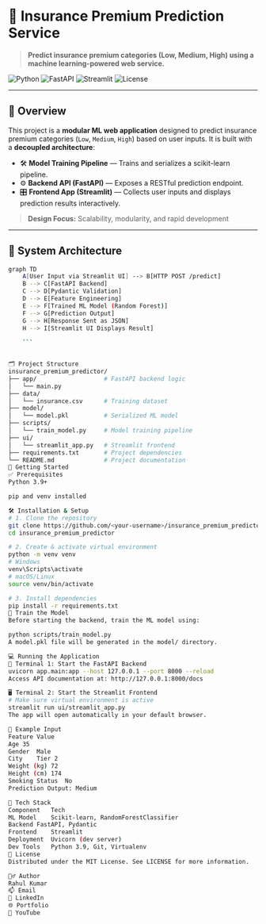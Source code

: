 # 🧠 Insurance Premium Prediction Service

> **Predict insurance premium categories (Low, Medium, High) using a machine learning-powered web service.**

![Python](https://img.shields.io/badge/Python-3.9-blue?logo=python)
![FastAPI](https://img.shields.io/badge/FastAPI-Backend-brightgreen?logo=fastapi)
![Streamlit](https://img.shields.io/badge/Streamlit-Frontend-ff4b4b?logo=streamlit)
![License](https://img.shields.io/github/license/yourusername/insurance_premium_predictor)

---

## 📌 Overview

This project is a **modular ML web application** designed to predict insurance premium categories (`Low`, `Medium`, `High`) based on user inputs. It is built with a **decoupled architecture**:

- 🛠️ **Model Training Pipeline** — Trains and serializes a scikit-learn pipeline.
- ⚙️ **Backend API (FastAPI)** — Exposes a RESTful prediction endpoint.
- 🎛️ **Frontend App (Streamlit)** — Collects user inputs and displays prediction results interactively.

> **Design Focus:** Scalability, modularity, and rapid development

---

## 🧱 System Architecture

```bash
graph TD
    A[User Input via Streamlit UI] --> B[HTTP POST /predict]
    B --> C[FastAPI Backend]
    C --> D[Pydantic Validation]
    D --> E[Feature Engineering]
    E --> F[Trained ML Model (Random Forest)]
    F --> G[Prediction Output]
    G --> H[Response Sent as JSON]
    H --> I[Streamlit UI Displays Result]
    
    ```


🗂️ Project Structure
insurance_premium_predictor/
├── app/                   # FastAPI backend logic
│   └── main.py
├── data/
│   └── insurance.csv      # Training dataset
├── model/
│   └── model.pkl          # Serialized ML model
├── scripts/
│   └── train_model.py     # Model training pipeline
├── ui/
│   └── streamlit_app.py   # Streamlit frontend
├── requirements.txt       # Project dependencies
└── README.md              # Project documentation
🚀 Getting Started
✅ Prerequisites
Python 3.9+

pip and venv installed

🛠️ Installation & Setup
# 1. Clone the repository
git clone https://github.com/<your-username>/insurance_premium_predictor.git
cd insurance_premium_predictor

# 2. Create & activate virtual environment
python -m venv venv
# Windows
venv\Scripts\activate
# macOS/Linux
source venv/bin/activate

# 3. Install dependencies
pip install -r requirements.txt
🧠 Train the Model
Before starting the backend, train the ML model using:

python scripts/train_model.py
A model.pkl file will be generated in the model/ directory.

💻 Running the Application
🔌 Terminal 1: Start the FastAPI Backend
uvicorn app.main:app --host 127.0.0.1 --port 8000 --reload
Access API documentation at: http://127.0.0.1:8000/docs

🖥️ Terminal 2: Start the Streamlit Frontend
# Make sure virtual environment is active
streamlit run ui/streamlit_app.py
The app will open automatically in your default browser.

🧪 Example Input
Feature	Value
Age	35
Gender	Male
City	Tier 2
Weight (kg)	72
Height (cm)	174
Smoking Status	No
Prediction Output: Medium

🧰 Tech Stack
Component	Tech
ML Model	Scikit-learn, RandomForestClassifier
Backend	FastAPI, Pydantic
Frontend	Streamlit
Deployment	Uvicorn (dev server)
Dev Tools	Python 3.9, Git, Virtualenv
📎 License
Distributed under the MIT License. See LICENSE for more information.

🙋‍♂️ Author
Rahul Kumar
📫 Email
🔗 LinkedIn
🌐 Portfolio
🎥 YouTube

